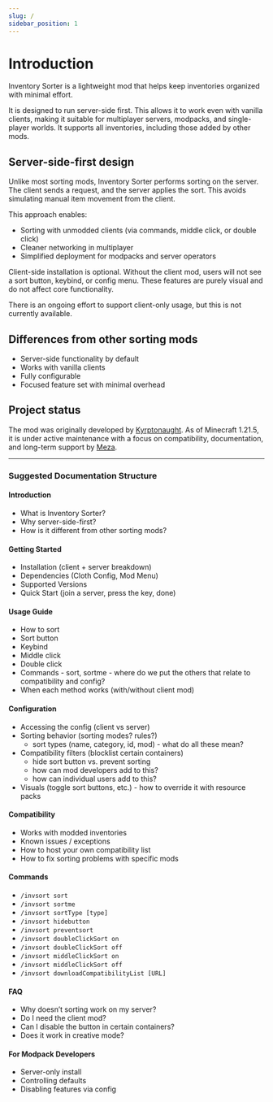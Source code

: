 ```yaml
---
slug: /
sidebar_position: 1
---
```


# Introduction

Inventory Sorter is a lightweight mod that helps keep inventories organized with minimal effort.

It is designed to run server-side first. This allows it to work even with vanilla clients, making it suitable for multiplayer servers, modpacks, and single-player worlds. It supports all inventories, including those added by other mods.

## Server-side-first design

Unlike most sorting mods, Inventory Sorter performs sorting on the server. The client sends a request, and the server applies the sort. This avoids simulating manual item movement from the client.

This approach enables:

- Sorting with unmodded clients (via commands, middle click, or double click)
- Cleaner networking in multiplayer
- Simplified deployment for modpacks and server operators

Client-side installation is optional. Without the client mod, users will not see a sort button, keybind, or config menu. These features are purely visual and do not affect core functionality.

There is an ongoing effort to support client-only usage, but this is not currently available.

## Differences from other sorting mods

- Server-side functionality by default
- Works with vanilla clients
- Fully configurable
- Focused feature set with minimal overhead

## Project status

The mod was originally developed by [Kyrptonaught](http://github.com/kyrptonaught). 
As of Minecraft 1.21.5, it is under active maintenance with a focus on compatibility, 
documentation, and long-term support by [Meza](https://github.com/meza).

---

### Suggested Documentation Structure

#### Introduction
- What is Inventory Sorter?
- Why server-side-first?
- How is it different from other sorting mods?

#### Getting Started
- Installation (client + server breakdown)
- Dependencies (Cloth Config, Mod Menu)
- Supported Versions
- Quick Start (join a server, press the key, done)

#### Usage Guide
- How to sort
- Sort button
- Keybind
- Middle click
- Double click
- Commands - sort, sortme - where do we put the others that relate to compatibility and config?
- When each method works (with/without client mod)

#### Configuration
- Accessing the config (client vs server)
- Sorting behavior (sorting modes? rules?)
  - sort types (name, category, id, mod) - what do all these mean?
- Compatibility filters (blocklist certain containers)
  - hide sort button vs. prevent sorting
  - how can mod developers add to this?
  - how can individual users add to this?
- Visuals (toggle sort buttons, etc.) - how to override it with resource packs

#### Compatibility
- Works with modded inventories
- Known issues / exceptions
- How to host your own compatibility list
- How to fix sorting problems with specific mods

#### Commands
- `/invsort sort`
- `/invsort sortme`
- `/invsort sortType [type]`
- `/invsort hidebutton`
- `/invsort preventsort`
- `/invsort doubleClickSort on`
- `/invsort doubleClickSort off`
- `/invsort middleClickSort on`
- `/invsort middleClickSort off`
- `/invsort downloadCompatibilityList [URL]`

#### FAQ
- Why doesn’t sorting work on my server?
- Do I need the client mod?
- Can I disable the button in certain containers?
- Does it work in creative mode?

#### For Modpack Developers
- Server-only install
- Controlling defaults
- Disabling features via config
